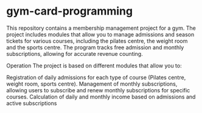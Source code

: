 # gym-card-programming

This repository contains a membership management project for a gym. The project includes modules that allow you to manage admissions and season tickets for various courses, including the pilates centre, the weight room and the sports centre. The program tracks free admission and monthly subscriptions, allowing for accurate revenue counting.

Operation
The project is based on different modules that allow you to:

Registration of daily admissions for each type of course (Pilates centre, weight room, sports centre).
Management of monthly subscriptions, allowing users to subscribe and renew monthly subscriptions for specific courses.
Calculation of daily and monthly income based on admissions and active subscriptions
